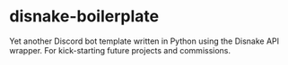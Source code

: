 # disnake-boilerplate
Yet another Discord bot template written in Python using the Disnake API wrapper. For kick-starting future projects and commissions.
